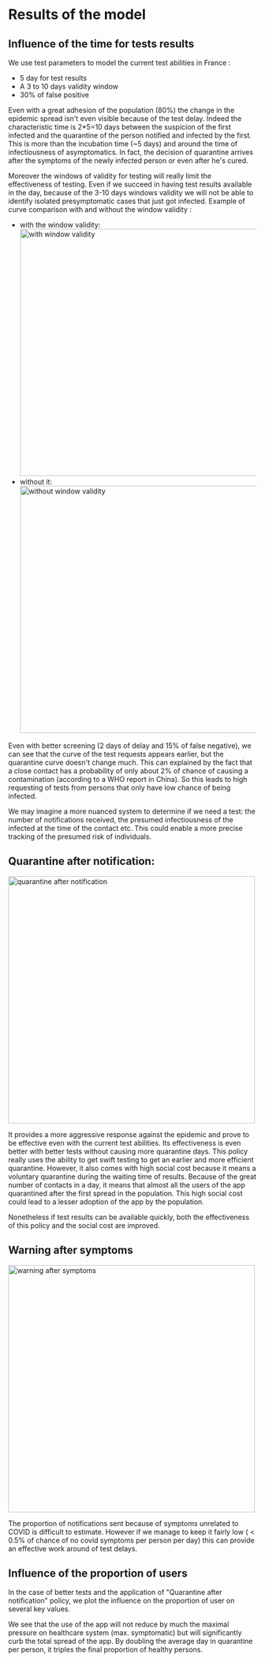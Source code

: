 # Results of the model

## Influence of the time for tests results

We use test parameters to model the current test abilities in France :
 * 5 day for test results
 * A 3 to 10 days validity window
 * 30% of false positive

Even with a great adhesion of the population (80%) the change in the epidemic spread isn't even visible because of the test delay.
Indeed the characteristic time is 2*5=10 days between the suspicion of the first infected and the quarantine of the person notified
and infected by the first. This is more than the incubation time (~5 days) and around the time of infectiousness of asymptomatics.
In fact, the decision of quarantine arrives after the symptoms of the newly infected person or even after he's cured.

Moreover the windows of validity for testing will really limit the effectiveness of testing. Even if we
succeed in having test results available in the day, because of the 3-10 days windows validity we will not be able to
identify isolated presymptomatic cases that just got infected. Example of curve comparison with and without the window validity :
* with the window validity:
  <img src="https://raw.githubusercontent.com/GuilhemN/covid-19-tracing-app-modelling/master/images/viz_80app_q_nowindow.png" alt="with window validity" style="width: 500px;"/>
* without it:
  <img src="https://raw.githubusercontent.com/GuilhemN/covid-19-tracing-app-modelling/master/images/viz_80app_q.png" alt="without window validity" style="width: 500px;"/>


Even with better screening (2 days of delay and 15% of false negative), we can see that the curve of the test requests appears earlier, but the
quarantine curve doesn't change much. This can explained by the fact that a close contact has a probability of only about 2% of chance of causing a
contamination (according to a WHO report in China). So this leads to high requesting of tests from persons that only have low chance of being
infected.

We may imagine a more nuanced system to determine if we need a test: the number of notifications received, the presumed infectiousness of the infected
at the time of the contact etc. This could enable a more precise tracking of the presumed risk of individuals.

## Quarantine after notification:

<img src="https://raw.githubusercontent.com/GuilhemN/covid-19-tracing-app-modelling/master/images/viz_80app_q.png" alt="quarantine after notification" style="width: 500px;"/>

It provides a more aggressive response against the epidemic and prove to be effective even with the current test abilities.
Its effectiveness is even better with better tests without causing more quarantine days.
This policy really uses the ability to get swift testing to get an earlier and more efficient quarantine.
However, it also comes with high social cost because it means a voluntary quarantine during the waiting time of results.
Because of the great number of contacts in a day, it means that almost all the users of the app quarantined after the first spread in the population.
This high social cost could lead to a lesser adoption of the app by the population.

Nonetheless if test results can be available quickly, both the effectiveness of this policy and the social cost are improved.


## Warning after symptoms

<img src="https://raw.githubusercontent.com/GuilhemN/covid-19-tracing-app-modelling/master/images/viz_80app_w.png" alt="warning after symptoms" style="width: 500px;"/>

The proportion of notifications sent because of symptoms unrelated to COVID is difficult to estimate.
However if we manage to keep it fairly low ( < 0.5% of chance of no covid symptoms per person per day)
this can provide an effective work around of test delays.

## Influence of the proportion of users

In the case of better tests and the application of "Quarantine after notification" policy, we plot the influence on the proportion of
user on several key values.

We see that the use of the app will not reduce by much the maximal pressure on healthcare system (max. symptomatic) but will
significantly curb the total spread of the app.
By doubling the average day in quarantine per person, it triples the final proportion of healthy persons.
